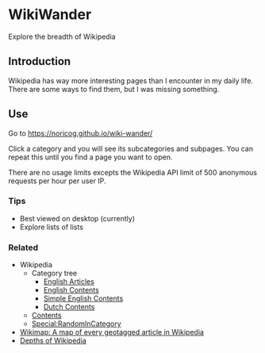 # WikiWander
Explore the breadth of Wikipedia

## Introduction

Wikipedia has way more interesting pages than I encounter in my daily life. There are some ways to find them, but I was missing something.

## Use

Go to https://noricog.github.io/wiki-wander/

Click a category and you will see its subcategories and subpages. You can repeat this until you find a page you want to open.

There are no usage limits excepts the Wikipedia API limit of 500 anonymous requests per hour per user IP.

### Tips
- Best viewed on desktop (currently)
- Explore lists of lists

### Related
- Wikipedia
  - Category tree
    - [English Articles](https://en.m.wikipedia.org/wiki/Special:CategoryTree?target=Category%3AMain+topic+classifications&mode=all&namespaces=)
    - [English Contents](https://en.m.wikipedia.org/w/index.php?title=Special:CategoryTree&target=Contents&mode=20&hideprefix=20&showcount=1&&notranslations=)
    - [Simple English Contents](https://simple.m.wikipedia.org/wiki/Special:CategoryTree?dotree=Show+Tree&mode=all&target=Contents)
    - [Dutch Contents](https://nl.m.wikipedia.org/w/index.php?title=Speciaal:Categorieboom&target=Alles&mode=20&hideprefix=20&showcount=1&&notranslations=)
  - [Contents](https://en.wikipedia.org/wiki/Wikipedia:Contents)
  - [Special:RandomInCategory](https://en.wikipedia.org/wiki/Special:RandomInCategory)
- [Wikimap: A map of every geotagged article in Wikipedia](https://wikimap.wiki/)
- [Depths of Wikipedia](https://en.wikipedia.org/wiki/Depths_of_Wikipedia)
